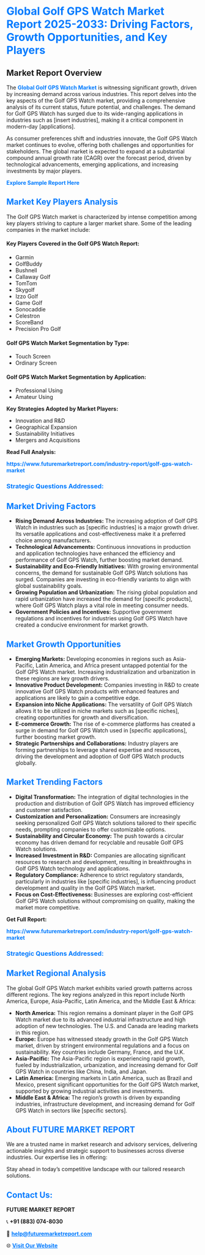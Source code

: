 <h1 style="color: #007BFF;">Global Golf GPS Watch Market Report 2025-2033: Driving Factors, Growth Opportunities, and Key Players</h1>

<section id="overview">
<h2>Market Report Overview</h2>
<p>The <a href="https://www.futuremarketreport.com/industry-report/golf-gps-watch-market" style="color: #007BFF; text-decoration: none;"><strong>Global Golf GPS Watch Market</strong></a> is witnessing significant growth, driven by increasing demand across various industries. This report delves into the key aspects of the Golf GPS Watch market, providing a comprehensive analysis of its current status, future potential, and challenges. The demand for Golf GPS Watch has surged due to its wide-ranging applications in industries such as [insert industries], making it a critical component in modern-day [applications].</p>
<p>As consumer preferences shift and industries innovate, the Golf GPS Watch market continues to evolve, offering both challenges and opportunities for stakeholders. The global market is expected to expand at a substantial compound annual growth rate (CAGR) over the forecast period, driven by technological advancements, emerging applications, and increasing investments by major players.</p>
</section>

<section id="overview">
<p><a href="https://www.futuremarketreport.com/request-sample/reportId=45646" style="color: #007BFF; text-decoration: none;"><strong>Explore Sample Report Here</strong></a></p>
</section>

<section id="key-players">
<h2 style="color: #007BFF;">Market Key Players Analysis</h2>
<p>The Golf GPS Watch market is characterized by intense competition among key players striving to capture a larger market share. Some of the leading companies in the market include:</p>
<h4>Key Players Covered in the Golf GPS Watch Report:</h4>
<ul><li>Garmin</li><li>GolfBuddy</li><li>Bushnell</li><li>Callaway Golf</li><li>TomTom</li><li>Skygolf</li><li>Izzo Golf</li><li>Game Golf</li><li>Sonocaddie</li><li>Celestron</li><li>ScoreBand</li><li>Precision Pro Golf</li></ul>
<h4>Golf GPS Watch Market Segmentation by Type:</h4>
<ul><li>Touch Screen</li><li>Ordinary Screen</li></ul>

<h4>Golf GPS Watch Market Segmentation by Application:</h4>
<ul><li>Professional Using</li><li>Amateur Using</li></ul>
<p><strong>Key Strategies Adopted by Market Players:</strong></p>
<ul>
<li>Innovation and R&D</li>
<li>Geographical Expansion</li>
<li>Sustainability Initiatives</li>
<li>Mergers and Acquisitions</li>
</ul>
</section>

<section>
<p><strong>Read Full Analysis: </strong></p><a href="https://www.futuremarketreport.com/industry-report/golf-gps-watch-market" style="color: #007BFF; text-decoration: none;"><strong>https://www.futuremarketreport.com/industry-report/golf-gps-watch-market</strong></a>
<h3 style="color: #007BFF;">Strategic Questions Addressed:</h3>
</section>

<section id="driving-factors">
<h2 style="color: #007BFF;">Market Driving Factors</h2>
<ul>
<li><strong>Rising Demand Across Industries:</strong> The increasing adoption of Golf GPS Watch in industries such as [specific industries] is a major growth driver. Its versatile applications and cost-effectiveness make it a preferred choice among manufacturers.</li>
<li><strong>Technological Advancements:</strong> Continuous innovations in production and application technologies have enhanced the efficiency and performance of Golf GPS Watch, further boosting market demand.</li>
<li><strong>Sustainability and Eco-Friendly Initiatives:</strong> With growing environmental concerns, the demand for sustainable Golf GPS Watch solutions has surged. Companies are investing in eco-friendly variants to align with global sustainability goals.</li>
<li><strong>Growing Population and Urbanization:</strong> The rising global population and rapid urbanization have increased the demand for [specific products], where Golf GPS Watch plays a vital role in meeting consumer needs.</li>
<li><strong>Government Policies and Incentives:</strong> Supportive government regulations and incentives for industries using Golf GPS Watch have created a conducive environment for market growth.</li>
</ul>
</section>

<section id="growth-opportunities">
<h2 style="color: #007BFF;">Market Growth Opportunities</h2>
<ul>
<li><strong>Emerging Markets:</strong> Developing economies in regions such as Asia-Pacific, Latin America, and Africa present untapped potential for the Golf GPS Watch market. Increasing industrialization and urbanization in these regions are key growth drivers.</li>
<li><strong>Innovative Product Development:</strong> Companies investing in R&D to create innovative Golf GPS Watch products with enhanced features and applications are likely to gain a competitive edge.</li>
<li><strong>Expansion into Niche Applications:</strong> The versatility of Golf GPS Watch allows it to be utilized in niche markets such as [specific niches], creating opportunities for growth and diversification.</li>
<li><strong>E-commerce Growth:</strong> The rise of e-commerce platforms has created a surge in demand for Golf GPS Watch used in [specific applications], further boosting market growth.</li>
<li><strong>Strategic Partnerships and Collaborations:</strong> Industry players are forming partnerships to leverage shared expertise and resources, driving the development and adoption of Golf GPS Watch products globally.</li>
</ul>
</section>

<section id="trending-factors">
<h2 style="color: #007BFF;">Market Trending Factors</h2>
<ul>
<li><strong>Digital Transformation:</strong> The integration of digital technologies in the production and distribution of Golf GPS Watch has improved efficiency and customer satisfaction.</li>
<li><strong>Customization and Personalization:</strong> Consumers are increasingly seeking personalized Golf GPS Watch solutions tailored to their specific needs, prompting companies to offer customizable options.</li>
<li><strong>Sustainability and Circular Economy:</strong> The push towards a circular economy has driven demand for recyclable and reusable Golf GPS Watch solutions.</li>
<li><strong>Increased Investment in R&D:</strong> Companies are allocating significant resources to research and development, resulting in breakthroughs in Golf GPS Watch technology and applications.</li>
<li><strong>Regulatory Compliance:</strong> Adherence to strict regulatory standards, particularly in industries like [specific industries], is influencing product development and quality in the Golf GPS Watch market.</li>
<li><strong>Focus on Cost-Effectiveness:</strong> Businesses are exploring cost-efficient Golf GPS Watch solutions without compromising on quality, making the market more competitive.</li>
</ul>
</section>

<section>
<p><strong>Get Full Report: </strong></p><a href="https://www.futuremarketreport.com/industry-report/golf-gps-watch-market" style="color: #007BFF; text-decoration: none;"><strong>https://www.futuremarketreport.com/industry-report/golf-gps-watch-market</strong></a>
<h3 style="color: #007BFF;">Strategic Questions Addressed:</h3>
</section>


<section id="regional-analysis">
<h2 style="color: #007BFF;">Market Regional Analysis</h2>
<p>The global Golf GPS Watch market exhibits varied growth patterns across different regions. The key regions analyzed in this report include North America, Europe, Asia-Pacific, Latin America, and the Middle East & Africa:</p>
<ul>
<li><strong>North America:</strong> This region remains a dominant player in the Golf GPS Watch market due to its advanced industrial infrastructure and high adoption of new technologies. The U.S. and Canada are leading markets in this region.</li>
<li><strong>Europe:</strong> Europe has witnessed steady growth in the Golf GPS Watch market, driven by stringent environmental regulations and a focus on sustainability. Key countries include Germany, France, and the U.K.</li>
<li><strong>Asia-Pacific:</strong> The Asia-Pacific region is experiencing rapid growth, fueled by industrialization, urbanization, and increasing demand for Golf GPS Watch in countries like China, India, and Japan.</li>
<li><strong>Latin America:</strong> Emerging markets in Latin America, such as Brazil and Mexico, present significant opportunities for the Golf GPS Watch market, supported by growing industrial activities and investments.</li>
<li><strong>Middle East & Africa:</strong> The region’s growth is driven by expanding industries, infrastructure development, and increasing demand for Golf GPS Watch in sectors like [specific sectors].</li>
</ul>
</section>

<footer>
<h2 style="color: #007BFF;">About FUTURE MARKET REPORT</h2>
<p>We are a trusted name in market research and advisory services, delivering actionable insights and strategic support to businesses across diverse industries. Our expertise lies in offering:</p>

<p>Stay ahead in today’s competitive landscape with our tailored research solutions.</p>

<h2 style="color: #007BFF;">Contact Us:</h2>
<p><strong>FUTURE MARKET REPORT</strong></p>
<p>📞 <strong>+91 (883) 074-8030</strong></p>
<p>📧 <strong><a href="mailto:help@futuremarketreport.com" style="color: #007BFF;">help@futuremarketreport.com</a></strong></p>
<p>🌐 <strong><a href="https://www.futuremarketreport.com/" style="color: #007BFF;">Visit Our Website</a></strong></p>
</footer>